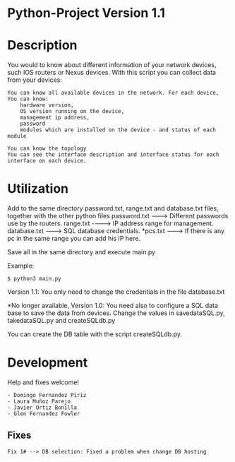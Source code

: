 # Python-Project Version 1.1

Description
===========
You would to know about different information of your network devices, such IOS routers or Nexus
devices.
With this script you can collect data from your devices:
	
	You can know all available devices in the network. For each device, You can know:
		hardware version,
		OS version running on the device,
		management ip address,
		password
		modules which are installed on the device - and status of each module

	You can know the topology
	You can see the interface description and interface status for each interface on each device.


Utilization
===========
Add to the same directory password.txt, range.txt and database.txt files, together with the other python files
	password.txt ---> Different passwords use by the routers.
	range.txt ----> IP address range for management.
	database.txt ---> SQL database credentials.
	*pcs.txt ---> If there is any pc in the same range you can add his IP here.

Save all in the same directory and execute main.py

Example:
	
	$ python3 main.py
	

Version 1.1: You only need to change the credentials in the file database.txt

*No longer available, Version 1.0: You need also to configure a SQL data base to save the data from devices. Change the values in
			 savedataSQL.py, takedataSQL.py and createSQLdb.py


You can create the DB table with the script createSQLdb.py.

Development
===========

Help and fixes welcome!

	- Domingo Fernandez Piriz
	- Laura Muñoz Parejo
	- Javier Ortiz Bonilla
	- Glen Fernandez Fowler

Fixes
-----------

	Fix 1# --> DB selection: Fixed a problem when change DB hosting



